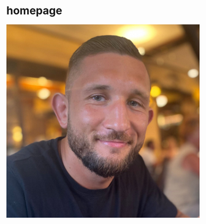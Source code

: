 # homepage
![Marcin](https://raw.githubusercontent.com/MarcinMachnicki/homepage/main/images/ja.jpg)
